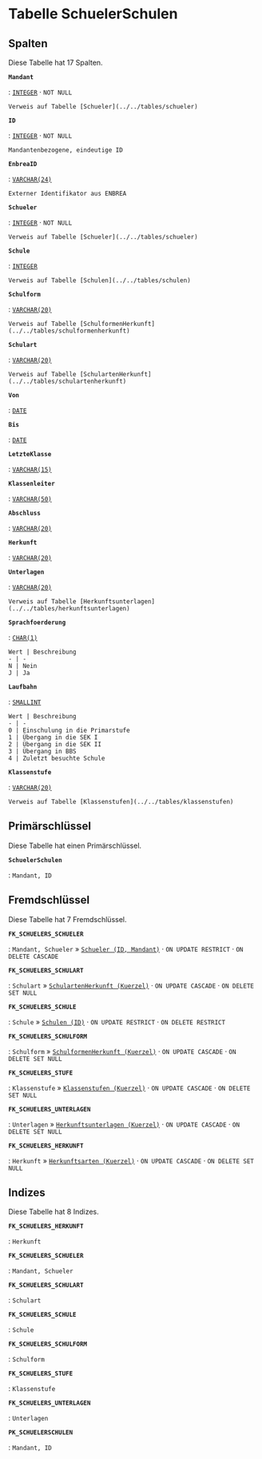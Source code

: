 # Tabelle **SchuelerSchulen**

## Spalten

Diese Tabelle hat 17 Spalten.

**`Mandant`**

:   [`INTEGER`](https://firebirdsql.org/file/documentation/html/en/refdocs/fblangref40/firebird-40-language-reference.html#fblangref40-datatypes-inttypes) · `NOT NULL`

    Verweis auf Tabelle [Schueler](../../tables/schueler)

**`ID`**

:   [`INTEGER`](https://firebirdsql.org/file/documentation/html/en/refdocs/fblangref40/firebird-40-language-reference.html#fblangref40-datatypes-inttypes) · `NOT NULL`

    Mandantenbezogene, eindeutige ID

**`EnbreaID`**

:   [`VARCHAR(24)`](https://firebirdsql.org/file/documentation/html/en/refdocs/fblangref40/firebird-40-language-reference.html#fblangref40-datatypes-chartypes)

    Externer Identifikator aus ENBREA

**`Schueler`**

:   [`INTEGER`](https://firebirdsql.org/file/documentation/html/en/refdocs/fblangref40/firebird-40-language-reference.html#fblangref40-datatypes-inttypes) · `NOT NULL`

    Verweis auf Tabelle [Schueler](../../tables/schueler)

**`Schule`**

:   [`INTEGER`](https://firebirdsql.org/file/documentation/html/en/refdocs/fblangref40/firebird-40-language-reference.html#fblangref40-datatypes-inttypes)

    Verweis auf Tabelle [Schulen](../../tables/schulen)

**`Schulform`**

:   [`VARCHAR(20)`](https://firebirdsql.org/file/documentation/html/en/refdocs/fblangref40/firebird-40-language-reference.html#fblangref40-datatypes-chartypes)

    Verweis auf Tabelle [SchulformenHerkunft](../../tables/schulformenherkunft)

**`Schulart`**

:   [`VARCHAR(20)`](https://firebirdsql.org/file/documentation/html/en/refdocs/fblangref40/firebird-40-language-reference.html#fblangref40-datatypes-chartypes)

    Verweis auf Tabelle [SchulartenHerkunft](../../tables/schulartenherkunft)

**`Von`**

:   [`DATE`](https://firebirdsql.org/file/documentation/html/en/refdocs/fblangref40/firebird-40-language-reference.html#fblangref40-datatypes-datetime)

**`Bis`**

:   [`DATE`](https://firebirdsql.org/file/documentation/html/en/refdocs/fblangref40/firebird-40-language-reference.html#fblangref40-datatypes-datetime)

**`LetzteKlasse`**

:   [`VARCHAR(15)`](https://firebirdsql.org/file/documentation/html/en/refdocs/fblangref40/firebird-40-language-reference.html#fblangref40-datatypes-chartypes)

**`Klassenleiter`**

:   [`VARCHAR(50)`](https://firebirdsql.org/file/documentation/html/en/refdocs/fblangref40/firebird-40-language-reference.html#fblangref40-datatypes-chartypes)

**`Abschluss`**

:   [`VARCHAR(20)`](https://firebirdsql.org/file/documentation/html/en/refdocs/fblangref40/firebird-40-language-reference.html#fblangref40-datatypes-chartypes)

**`Herkunft`**

:   [`VARCHAR(20)`](https://firebirdsql.org/file/documentation/html/en/refdocs/fblangref40/firebird-40-language-reference.html#fblangref40-datatypes-chartypes)

**`Unterlagen`**

:   [`VARCHAR(20)`](https://firebirdsql.org/file/documentation/html/en/refdocs/fblangref40/firebird-40-language-reference.html#fblangref40-datatypes-chartypes)

    Verweis auf Tabelle [Herkunftsunterlagen](../../tables/herkunftsunterlagen)

**`Sprachfoerderung`**

:   [`CHAR(1)`](https://firebirdsql.org/file/documentation/html/en/refdocs/fblangref40/firebird-40-language-reference.html#fblangref40-datatypes-chartypes)

    Wert | Beschreibung
    - | -
    N | Nein
    J | Ja

**`Laufbahn`**

:   [`SMALLINT`](https://firebirdsql.org/file/documentation/html/en/refdocs/fblangref40/firebird-40-language-reference.html#fblangref40-datatypes-inttypes)

    Wert | Beschreibung
    - | -
    0 | Einschulung in die Primarstufe
    1 | Übergang in die SEK I
    2 | Übergang in die SEK II
    3 | Übergang in BBS
    4 | Zuletzt besuchte Schule

**`Klassenstufe`**

:   [`VARCHAR(20)`](https://firebirdsql.org/file/documentation/html/en/refdocs/fblangref40/firebird-40-language-reference.html#fblangref40-datatypes-chartypes)

    Verweis auf Tabelle [Klassenstufen](../../tables/klassenstufen)

## Primärschlüssel

Diese Tabelle hat einen Primärschlüssel.

**`SchuelerSchulen`**

:   `Mandant, ID`

## Fremdschlüssel

Diese Tabelle hat 7 Fremdschlüssel.

**`FK_SCHUELERS_SCHUELER`**

:   `Mandant, Schueler` » [`Schueler (ID, Mandant)`](../../tables/schueler) · `ON UPDATE RESTRICT` · `ON DELETE CASCADE`

**`FK_SCHUELERS_SCHULART`**

:   `Schulart` » [`SchulartenHerkunft (Kuerzel)`](../../tables/schulartenherkunft) · `ON UPDATE CASCADE` · `ON DELETE SET NULL`

**`FK_SCHUELERS_SCHULE`**

:   `Schule` » [`Schulen (ID)`](../../tables/schulen) · `ON UPDATE RESTRICT` · `ON DELETE RESTRICT`

**`FK_SCHUELERS_SCHULFORM`**

:   `Schulform` » [`SchulformenHerkunft (Kuerzel)`](../../tables/schulformenherkunft) · `ON UPDATE CASCADE` · `ON DELETE SET NULL`

**`FK_SCHUELERS_STUFE`**

:   `Klassenstufe` » [`Klassenstufen (Kuerzel)`](../../tables/klassenstufen) · `ON UPDATE CASCADE` · `ON DELETE SET NULL`

**`FK_SCHUELERS_UNTERLAGEN`**

:   `Unterlagen` » [`Herkunftsunterlagen (Kuerzel)`](../../tables/herkunftsunterlagen) · `ON UPDATE CASCADE` · `ON DELETE SET NULL`

**`FK_SCHUELERS_HERKUNFT`**

:   `Herkunft` » [`Herkunftsarten (Kuerzel)`](../../tables/herkunftsarten) · `ON UPDATE CASCADE` · `ON DELETE SET NULL`

## Indizes

Diese Tabelle hat 8 Indizes.

**`FK_SCHUELERS_HERKUNFT`**

:   `Herkunft`

**`FK_SCHUELERS_SCHUELER`**

:   `Mandant, Schueler`

**`FK_SCHUELERS_SCHULART`**

:   `Schulart`

**`FK_SCHUELERS_SCHULE`**

:   `Schule`

**`FK_SCHUELERS_SCHULFORM`**

:   `Schulform`

**`FK_SCHUELERS_STUFE`**

:   `Klassenstufe`

**`FK_SCHUELERS_UNTERLAGEN`**

:   `Unterlagen`

**`PK_SCHUELERSCHULEN`**

:   `Mandant, ID`
